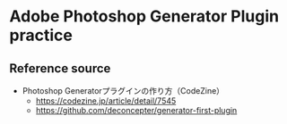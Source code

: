 # Adobe Photoshop Generator Plugin practice

## Reference source
- Photoshop Generatorプラグインの作り方（CodeZine）
  - https://codezine.jp/article/detail/7545
  - https://github.com/deconcepter/generator-first-plugin
